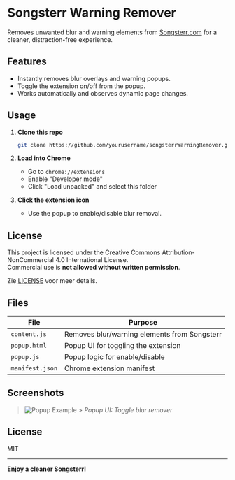 # Songsterr Warning Remover

Removes unwanted blur and warning elements from [Songsterr.com](https://www.songsterr.com) for a cleaner, distraction-free experience.

## Features

-   Instantly removes blur overlays and warning popups.
-   Toggle the extension on/off from the popup.
-   Works automatically and observes dynamic page changes.

## Usage

1. **Clone this repo**
    ```sh
    git clone https://github.com/yourusername/songsterrWarningRemover.git
    ```
2. **Load into Chrome**

    - Go to `chrome://extensions`
    - Enable "Developer mode"
    - Click "Load unpacked" and select this folder

3. **Click the extension icon**
    - Use the popup to enable/disable blur removal.

## License

This project is licensed under the Creative Commons Attribution-NonCommercial 4.0 International License.  
Commercial use is **not allowed without written permission**.

Zie [LICENSE](./LICENSE) voor meer details.

## Files

| File            | Purpose                                      |
| --------------- | -------------------------------------------- |
| `content.js`    | Removes blur/warning elements from Songsterr |
| `popup.html`    | Popup UI for toggling the extension          |
| `popup.js`      | Popup logic for enable/disable               |
| `manifest.json` | Chrome extension manifest                    |

## Screenshots

> ![Popup Example](https://user-images.githubusercontent.com/placeholder/popup.png) > _Popup UI: Toggle blur remover_

## License

MIT

---

**Enjoy a cleaner Songsterr!**
